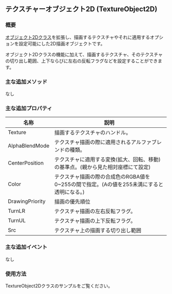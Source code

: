 ﻿## テクスチャーオブジェクト2D (TextureObject2D)

### 概要

[オブジェクト2Dクラス](./Object2D.md)を拡張し、描画するテクスチャやそれに適用するオプションを設定可能にした2D描画オブジェクトです。

オブジェクト2Dクラスの機能に加えて、描画するテクスチャ、そのテクスチャの切り出し範囲、上下ならびに左右の反転フラグなどを設定することができます。

### 主な追加メソッド

なし

### 主な追加プロパティ

| 名称 | 説明 |
|---|---|
| Texture | 描画するテクスチャのハンドル。 |
| AlphaBlendMode | テクスチャ描画の際に適用されるアルファブレンドの種類。 |
| CenterPosition | テクスチャに適用する変換(拡大、回転、移動)の基準点。(親から見た相対座標にて設定) |
| Color | テクスチャ描画の際の合成色のRGBA値を0~255の間で指定。(Aの値を255未満にすると透明になる。)|
| DrawingPriority | 描画の優先順位|
| TurnLR | テクスチャ描画の左右反転フラグ。 |
| TurnUL | テクスチャ描画の上下反転フラグ。 |
| Src | テクスチャ上の描画する切り出し範囲 |


### 主な追加イベント

なし

### 使用方法

TextureObject2Dクラスのサンプルをご覧ください。
